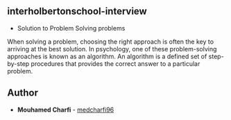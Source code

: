 ## interholbertonschool-interview
- Solution to Problem Solving problems

 When solving a problem, choosing the right approach is often the key to arriving at the best solution. In psychology, one of these problem-solving approaches is known as an algorithm. An algorithm is a defined set of step-by-step procedures that provides the correct answer to a particular problem.


## Author
* **Mouhamed Charfi** - [medcharfi96](https://github.com/medcharfi96)